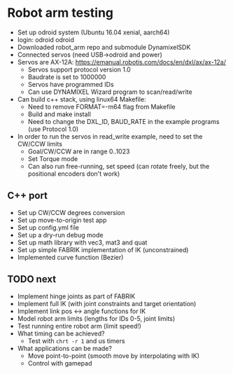 # Robot arm testing

* Set up odroid system (Ubuntu 16.04 xenial, aarch64)
* login: odroid odroid
* Downloaded robot_arm repo and submodule DynamixelSDK
* Connected servos (need USB->odroid and power)
* Servos are AX-12A: https://emanual.robotis.com/docs/en/dxl/ax/ax-12a/
    * Servos support protocol version 1.0
    * Baudrate is set to 1000000
    * Servos have programmed IDs
    * Can use DYNAMIXEL Wizard program to scan/read/write
* Can build c++ stack, using linux64 Makefile:
    * Need to remove FORMAT=-m64 flag from Makefile
    * Build and make install
    * Need to change the DXL_ID, BAUD_RATE in the example programs (use Protocol 1.0)
* In order to run the servos in read_write example, need to set the CW/CCW limits
    * Goal/CW/CCW are in range 0..1023
    * Set Torque mode
    * Can also run free-running, set speed (can rotate freely, but the positional encoders don't work)

## C++ port

* Set up CW/CCW degrees conversion
* Set up move-to-origin test app
* Set up config.yml file
* Set up a dry-run debug mode
* Set up math library with vec3, mat3 and quat
* Set up simple FABRIK implementation of IK (unconstrained)
* Implemented curve function (Bezier)

## TODO next

* Implement hinge joints as part of FABRIK
* Implement full IK (with joint constraints and target orientation)
* Implement link pos <-> angle functions for IK
* Model robot arm limits (lengths for IDs 0-5, joint limits)
* Test running entire robot arm (limit speed!)
* What timing can be achieved?
    * Test with `chrt -r 1` and us timers
* What applications can be made?
    * Move point-to-point (smooth move by interpolating with IK)
    * Control with gamepad

